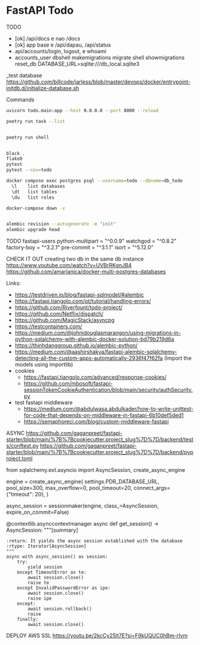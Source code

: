 # FastAPI Todo

TODO
- [ok] /api/docs e nao /docs
- [ok] app base e /api/dapau, /api/status
- api/accounts/login, logout, e whoami
- accounts_user
    dbshell
    makemigrations
    migrate
    shell
    showmigrations
    reset_db
DATABASE_URL=sqlite:///db_local.sqlite3

_test database
https://github.com/billcode/jarless/blob/master/devops/docker/entrypoint-initdb.d/initialize-database.sh


Commands
```bash
uvicorn todo.main:app --host 0.0.0.0 --port 8000 --reload

poetry run task --list


poetry run shell


black .
flake8
pytest
pytest --cov=todo

docker compose exec postgres psql --username=todo --dbname=db_todo
  \l    list databases
  \dt   list tables
  \du   list roles

docker-compose down -v


```


```bash

alembic revision --autogenerate -m "init"
alembic upgrade head

```

TODO
fastapi-users
python-multipart = "^0.0.9"
watchgod = "^0.8.2"
factory-boy = "^3.2.1"
pre-commit = "^3.1.1"
isort = "^5.12.0"


CHECK IT OUT
creating two db in the same db instance
https://www.youtube.com/watch?v=UVBrRKgnJB4
https://github.com/amarjanica/docker-multi-postgres-databases


Links:
- https://testdriven.io/blog/fastapi-sqlmodel/#alembic
- https://fastapi.tiangolo.com/pt/tutorial/handling-errors/
- https://github.com/Riverfount/todo-project/
- https://github.com/Netflix/dispatch/
- https://github.com/MagicStack/asyncpg
- https://testcontainers.com/
- https://medium.com/@johnidouglasmarangon/using-migrations-in-python-sqlalchemy-with-alembic-docker-solution-bd79b219d6a
- https://thinhdanggroup.github.io/alembic-python/
- https://medium.com/@aashirshakya/fastapi-alembic-sqlalchemy-detecting-all-the-custom-apps-automatically-2936f47f62fa 
  (Import the models using importlib)
- cookies
    - https://fastapi.tiangolo.com/advanced/response-cookies/
    - https://github.com/mbosoft/fastapi-sessionTokenCookieAuthentication/blob/main/security/authSecurity.py
- test fastapi middleware
    - https://medium.com/@abdulwasa.abdulkader/how-to-write-unittest-for-code-that-depends-on-middleware-in-fastapi-6b10def5ded1
    - https://semaphoreci.com/blog/custom-middleware-fastapi

ASYNC
https://github.com/gaganpreet/fastapi-starter/blob/main/%7B%7Bcookiecutter.project_slug%7D%7D/backend/tests/conftest.py
https://github.com/gaganpreet/fastapi-starter/blob/main/%7B%7Bcookiecutter.project_slug%7D%7D/backend/pyproject.toml

from sqlalchemy.ext.asyncio import AsyncSession, create_async_engine

engine = create_async_engine(
    settings.PDR_DATABASE_URL,
    pool_size=300,
    max_overflow=0,
    pool_timeout=20,
    connect_args={"timeout": 20},
)

async_session = sessionmaker(engine, class_=AsyncSession, expire_on_commit=False)

@contextlib.asynccontextmanager
async def get_session() -> AsyncSession:
    """[summary]

    :return: It yields the async session established with the database
    :rtype: Iterator[AsyncSession]
    """
    async with async_session() as session:
        try:
            yield session
        except TimeoutError as te:
            await session.close()
            raise te
        except InvalidPasswordError as ipe:
            await session.close()
            raise ipe
        except:
            await session.rollback()
            raise
        finally:
            await session.close()



DEPLOY AWS SSL
https://youtu.be/2kcCy25lt7E?si=F9kUQUC0hBm-rIvm